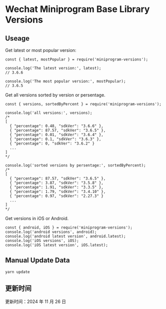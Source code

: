 
# Wechat Miniprogram Base Library Versions

## Useage

Get latest or most popular version:

```;
const { latest, mostPopular } = require('miniprogram-versions');

console.log('The latest version:', latest);
// 3.6.6

console.log('The most popular version:', mostPopular);
// 3.6.5

```

Get all versions sorted by version or persentage.

```
const { versions, sortedByPercent } = require('miniprogram-versions');

console.log('all versions:', versions);
/*
[
  { "percentage": 0.48, "sdkVer": "3.6.6" },
  { "percentage": 87.57, "sdkVer": "3.6.5" },
  { "percentage": 0.01, "sdkVer": "3.6.4" },
  { "percentage": 0.1, "sdkVer": "3.6.3" },
  { "percentage": 0, "sdkVer": "3.6.2" }
  ...
]
*/

console.log('sorted versions by persentage:', sortedByPercent);
/*
[
  { "percentage": 87.57, "sdkVer": "3.6.5" },
  { "percentage": 3.87, "sdkVer": "3.5.8" },
  { "percentage": 1.91, "sdkVer": "3.3.5" },
  { "percentage": 1.79, "sdkVer": "3.4.10" },
  { "percentage": 0.97, "sdkVer": "2.27.3" }
  ...
]
*/
```

Get versions in iOS or Android.

```
const { android, iOS } = require('miniprogram-versions');
console.log('android versions', android);
console.log('android latest version', android.latest);
console.log('iOS versions', iOS);
console.log('iOS latest version', iOS.latest);
```

## Manual Update Data

```
yarn update
```

## 更新时间

更新时间：2024 年 11 月 26 日

